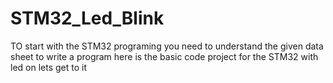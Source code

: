 # STM32_Led_Blink
TO start with the STM32 programing you  need to understand the given data sheet to write a program here is the basic code project for the STM32 with led on lets get to it


